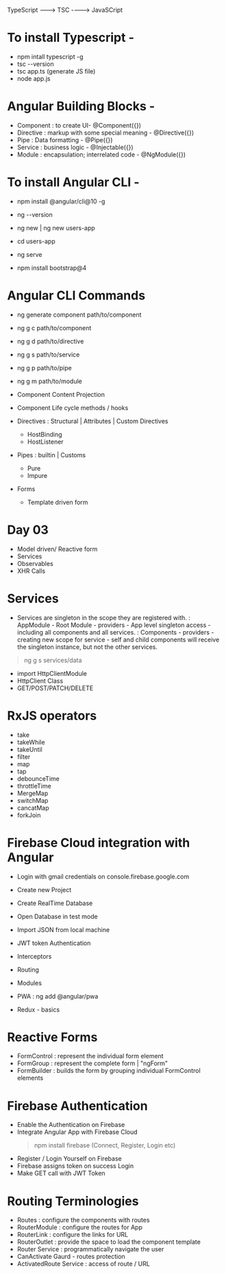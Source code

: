 TypeScript ---> TSC ----> JavaSCript

# To install Typescript -
- npm intall typescript -g
- tsc --version
- tsc app.ts (generate JS file)
- node app.js

# Angular Building Blocks -
- Component : to create UI- @Component({})
- Directive : markup with some special meaning - @Directive({})
- Pipe : Data formatting - @Pipe({})
- Service : business logic - @Injectable({})
- Module : encapsulation; interrelated code - @NgModule({})

# To install Angular CLI -
- npm install @angular/cli@10 -g
- ng --version

- ng new <project-name> | ng new users-app
- cd users-app
- ng serve

- npm install bootstrap@4

# Angular CLI Commands
- ng generate component path/to/component
- ng g c path/to/component
- ng g d path/to/directive
- ng g s path/to/service
- ng g p path/to/pipe
- ng g m path/to/module


- Component Content Projection
- Component Life cycle methods / hooks
- Directives : Structural | Attributes | Custom Directives 
    - HostBinding
    - HostListener
- Pipes : builtin | Customs 
    - Pure
    - Impure 
- Forms 
    - Template driven form

# Day 03
- Model driven/ Reactive form
- Services
- Observables
- XHR Calls


# Services
- Services are singleton in the scope they are registered with.
    : AppModule - Root Module - providers - App level singleton access - including all components and all services.
    : Components - providers - creating new scope for service - self and child components will receive the singleton instance, but not the other services.

> ng g s services/data


- import HttpClientModule
- HttpClient Class
- GET/POST/PATCH/DELETE



# RxJS operators
- take
- takeWhile
- takeUntil
- filter
- map
- tap
- debounceTime
- throttleTime
- MergeMap
- switchMap
- cancatMap
- forkJoin


# Firebase Cloud integration with Angular
- Login with gmail credentials on console.firebase.google.com
- Create new Project
- Create RealTime Database
- Open Database in test mode
- Import JSON from local machine


- JWT token Authentication
- Interceptors
- Routing
- Modules
- PWA : ng add @angular/pwa
- Redux - basics


# Reactive Forms
- FormControl : represent the individual form element
- FormGroup : represent the complete form | "ngForm"
- FormBuilder : builds the form by grouping individual FormControl elements

# Firebase Authentication
- Enable the Authentication on Firebase
- Integrate Angular App with Firebase Cloud
    > npm install firebase (Connect, Register, Login etc)
- Register / Login Yourself on Firebase
- Firebase assigns token on success Login
- Make GET call with JWT Token

# Routing Terminologies
- Routes : configure the components with routes
- RouterModule : configure the routes for App
- RouterLink : configure the links for URL
- RouterOutlet : provide the space to load the component template
- Router Service : programmatically navigate the user
- CanActivate Gaurd - routes protection
- ActivatedRoute Service : access of route / URL